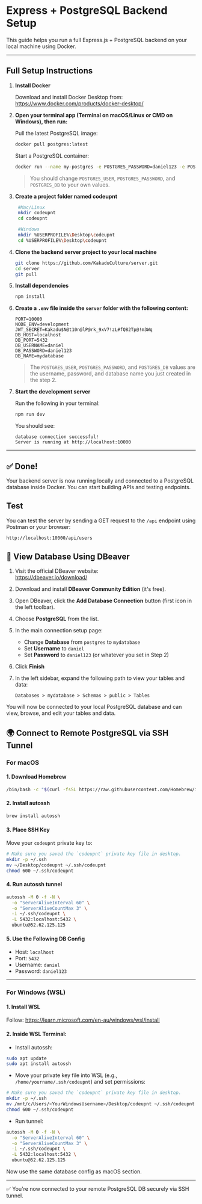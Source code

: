 # Express + PostgreSQL Backend Setup

This guide helps you run a full Express.js + PostgreSQL backend on your local machine using Docker.

---

## Full Setup Instructions

1. **Install Docker**

   Download and install Docker Desktop from:  
   https://www.docker.com/products/docker-desktop/

2. **Open your terminal app (Terminal on macOS/Linux or CMD on Windows), then run:**

   Pull the latest PostgreSQL image:
   ```bash
   docker pull postgres:latest
   ```

   Start a PostgreSQL container:
   ```bash
   docker run --name my-postgres -e POSTGRES_PASSWORD=daniel123 -e POSTGRES_USER=daniel -e POSTGRES_DB=mydatabase -p 5432:5432 -v postgres-data:/var/lib/postgresql/data -d postgres:latest
   ```
   
   > You should change `POSTGRES_USER`, `POSTGRES_PASSWORD`, and `POSTGRES_DB` to your own values.

3. **Create a project folder named codeupnt**
   ```bash
    #Mac/Linux
    mkdir codeupnt
    cd codeupnt
   
    #Windows
    mkdir %USERPROFILE%\Desktop\codeupnt
    cd %USERPROFILE%\Desktop\codeupnt
    ```

3. **Clone the backend server project to your local machine**

   ```bash
   git clone https://github.com/KakaduCulture/server.git
   cd server
   git pull
   ```

4. **Install dependencies**

   ```bash
   npm install
   ```

5. **Create a `.env` file inside the `server` folder with the following content:**

   ```env
   PORT=10000
   NODE_ENV=development
   JWT_SECRET=Kakadu$N@t10n@lP@rk_9xV7!zL#fQ82Tp@!m3Wq
   DB_HOST=localhost
   DB_PORT=5432
   DB_USERNAME=daniel
   DB_PASSWORD=daniel123
   DB_NAME=mydatabase
   ```
   > The `POSTGRES_USER`, `POSTGRES_PASSWORD`, and `POSTGRES_DB` values are the username, password, and database name you just created in the step 2.

6. **Start the development server**

   Run the following in your terminal:

   ```bash
   npm run dev
   ```

   You should see:

   ```
   database connection successful!
   Server is running at http://localhost:10000
   ```

---

## ✅ Done!

Your backend server is now running locally and connected to a PostgreSQL database inside Docker. You can start building APIs and testing endpoints.


## Test
You can test the server by sending a GET request to the `/api` endpoint using Postman or your browser:

```bash
http://localhost:10000/api/users
```

## 🐘 View Database Using DBeaver

1. Visit the official DBeaver website:  
   https://dbeaver.io/download/

2. Download and install **DBeaver Community Edition** (it's free).

3. Open DBeaver, click the **Add Database Connection** button (first icon in the left toolbar).

4. Choose **PostgreSQL** from the list.

5. In the main connection setup page:
   - Change **Database** from `postgres` to `mydatabase`
   - Set **Username** to `daniel`
   - Set **Password** to `daniel123` (or whatever you set in Step 2)

6. Click **Finish**

7. In the left sidebar, expand the following path to view your tables and data:

   ```
   Databases > mydatabase > Schemas > public > Tables
   ```

You will now be connected to your local PostgreSQL database and can view, browse, and edit your tables and data.

## 🌍 Connect to Remote PostgreSQL via SSH Tunnel

### For macOS

#### 1. Download Homebrew

```bash
/bin/bash -c "$(curl -fsSL https://raw.githubusercontent.com/Homebrew/install/HEAD/install.sh)"
```

#### 2. Install autossh

```bash
brew install autossh
```

#### 3. Place SSH Key

Move your `codeupnt` private key to:

```bash
# Make sure you saved the `codeupnt` private key file in desktop.
mkdir -p ~/.ssh
mv ~/Desktop/codeupnt ~/.ssh/codeupnt
chmod 600 ~/.ssh/codeupnt
```

#### 4. Run autossh tunnel

```bash
autossh -M 0 -f -N \
  -o "ServerAliveInterval 60" \
  -o "ServerAliveCountMax 3" \
  -i ~/.ssh/codeupnt \
  -L 5432:localhost:5432 \
  ubuntu@52.62.125.125
```

#### 5. Use the Following DB Config

- Host: `localhost`
- Port: `5432`
- Username: `daniel`
- Password: `daniel123`

---

### For Windows (WSL)

#### 1. Install WSL

Follow: https://learn.microsoft.com/en-au/windows/wsl/install

#### 2. Inside WSL Terminal:

- Install autossh:

```bash
sudo apt update
sudo apt install autossh
```

- Move your private key file into WSL (e.g., `/home/yourname/.ssh/codeupnt`) and set permissions:

```bash
# Make sure you saved the `codeupnt` private key file in desktop.
mkdir -p ~/.ssh
mv /mnt/c/Users/<YourWindowsUsername>/Desktop/codeupnt ~/.ssh/codeupnt
chmod 600 ~/.ssh/codeupnt
```

- Run tunnel:

```bash
autossh -M 0 -f -N \
  -o "ServerAliveInterval 60" \
  -o "ServerAliveCountMax 3" \
  -i ~/.ssh/codeupnt \
  -L 5432:localhost:5432 \
  ubuntu@52.62.125.125
```

Now use the same database config as macOS section.

---

✅ You're now connected to your remote PostgreSQL DB securely via SSH tunnel.